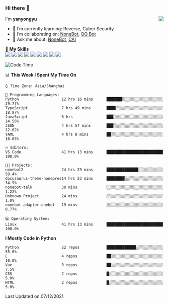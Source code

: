 ### Hi there 👋

<a href="#">
  <img align="right" src="https://github-readme-stats.vercel.app/api?username=yanyongyu&count_private=true&show_icons=true&bg_color=15,f2f7fd,E0EAFC" />
</a>

I'm **yanyongyu**

- 🌱 I’m currently learning: Reverse, Cyber Security
- 👯 I’m collaborating on: [NoneBot](https://github.com/nonebot), [QQ Bot](https://github.com/Mrs4s/go-cqhttp)
- 💬 Ask me about: [NoneBot](https://github.com/nonebot), [CAI](https://github.com/cscs181/CAI)

🌟 **My Skills**  
![](https://img.shields.io/badge/-Python-3e74a2?style=flat-square&logo=Python&logoColor=fff)
![](https://img.shields.io/badge/-Node.js-339933?style=flat-square&logo=Node.js&logoColor=fff)
![](https://img.shields.io/badge/-Vue-4fc08d?style=flat-square&logo=Vue.js&logoColor=fff)
![](https://img.shields.io/badge/-React-2d98ce?style=flat-square&logo=React&logoColor=fff)
![](https://img.shields.io/badge/-Docker-2496ED?style=flat-square&logo=Docker&logoColor=fff)
![](https://img.shields.io/badge/-Linux-000000?style=flat-square&logo=Linux&logoColor=fff)
![](https://img.shields.io/badge/-MySQL-4479A1?style=flat-square&logo=MySQL&logoColor=fff)
![](https://img.shields.io/badge/-Redis-DC382D?style=flat-square&logo=Redis&logoColor=fff)
![](https://img.shields.io/badge/-MongoDB-47A248?style=flat-square&logo=MongoDB&logoColor=fff)

<!--START_SECTION:waka-->
![Code Time](http://img.shields.io/badge/Code%20Time-1%2C849%20hrs%2025%20mins-blue)

📊 **This Week I Spent My Time On** 

```text
⌚︎ Time Zone: Asia/Shanghai

💬 Programming Languages: 
Python                   12 hrs 16 mins      ███████░░░░░░░░░░░░░░░░░░   29.77% 
TypeScript               7 hrs 49 mins       ████░░░░░░░░░░░░░░░░░░░░░   18.97% 
JavaScript               6 hrs               ███░░░░░░░░░░░░░░░░░░░░░░   14.56% 
JSON                     4 hrs 57 mins       ███░░░░░░░░░░░░░░░░░░░░░░   12.02% 
YAML                     4 hrs 8 mins        ██░░░░░░░░░░░░░░░░░░░░░░░   10.03%

🔥 Editors: 
VS Code                  41 hrs 13 mins      █████████████████████████   100.0%

🐱‍💻 Projects: 
nonebot2                 24 hrs 29 mins      ██████████████░░░░░░░░░░░   59.4% 
docusaurus-theme-nonepres14 hrs 23 mins      ████████░░░░░░░░░░░░░░░░░   34.9% 
nonebot-talk             30 mins             ░░░░░░░░░░░░░░░░░░░░░░░░░   1.22% 
Unknown Project          24 mins             ░░░░░░░░░░░░░░░░░░░░░░░░░   1.0% 
nonebot-adapter-onebot   19 mins             ░░░░░░░░░░░░░░░░░░░░░░░░░   0.77%

💻 Operating System: 
Linux                    41 hrs 13 mins      █████████████████████████   100.0%

```

**I Mostly Code in Python** 

```text
Python                   22 repos            █████████████░░░░░░░░░░░░   55.0% 
C                        4 repos             ██░░░░░░░░░░░░░░░░░░░░░░░   10.0% 
Vue                      3 repos             ██░░░░░░░░░░░░░░░░░░░░░░░   7.5% 
CSS                      2 repos             █░░░░░░░░░░░░░░░░░░░░░░░░   5.0% 
HTML                     2 repos             █░░░░░░░░░░░░░░░░░░░░░░░░   5.0%

```



 Last Updated on 07/12/2021
<!--END_SECTION:waka-->

